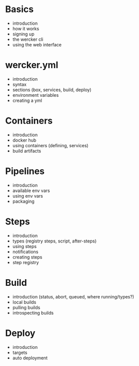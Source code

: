 # Basics
* introduction
* how it works
* signing up
* the wercker cli
* using the web interface

# wercker.yml
* introduction
* syntax
* sections (box, services, build, deploy)
* environment variables
* creating a yml

# Containers
* introduction
* docker hub
* using containers (defining, services)
* build artifacts

# Pipelines
* introduction
* available env vars
* using env vars
* packaging

# Steps
* introduction
* types (registry steps, script, after-steps)
* using steps
* notifications
* creating steps
* step registry

# Build
* introduction (status, abort, queued, where running/types?)
* local builds
* pulling builds
* introspecting builds

# Deploy
* introduction
* targets
* auto deployment
